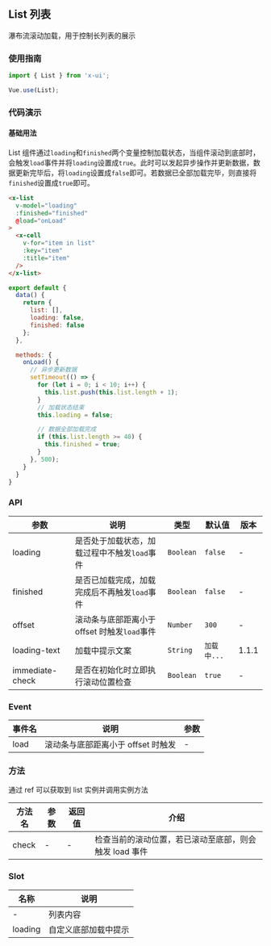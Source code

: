## List 列表
瀑布流滚动加载，用于控制长列表的展示

### 使用指南
``` javascript
import { List } from 'x-ui';

Vue.use(List);
```

### 代码演示

#### 基础用法

List 组件通过`loading`和`finished`两个变量控制加载状态，当组件滚动到底部时，会触发`load`事件并将`loading`设置成`true`。此时可以发起异步操作并更新数据，数据更新完毕后，将`loading`设置成`false`即可。若数据已全部加载完毕，则直接将`finished`设置成`true`即可。

```html
<x-list
  v-model="loading"
  :finished="finished"
  @load="onLoad"
>
  <x-cell
    v-for="item in list"
    :key="item"
    :title="item"
  />
</x-list>
```

```js
export default {
  data() {
    return {
      list: [],
      loading: false,
      finished: false
    };
  },

  methods: {
    onLoad() {
      // 异步更新数据
      setTimeout(() => {
        for (let i = 0; i < 10; i++) {
          this.list.push(this.list.length + 1);
        }
        // 加载状态结束
        this.loading = false;

        // 数据全部加载完成
        if (this.list.length >= 40) {
          this.finished = true;
        }
      }, 500);
    }
  }
}
```

### API

| 参数 | 说明 | 类型 | 默认值 | 版本 |
|------|------|------|------|------|
| loading | 是否处于加载状态，加载过程中不触发`load`事件 | `Boolean` | `false` | - |
| finished | 是否已加载完成，加载完成后不再触发`load`事件 | `Boolean` | `false` | - |
| offset | 滚动条与底部距离小于 offset 时触发`load`事件 | `Number` | `300` | - |
| loading-text | 加载中提示文案 | `String` | `加载中...` | 1.1.1 |
| immediate-check | 是否在初始化时立即执行滚动位置检查 | `Boolean` | `true` | - |

### Event

| 事件名 | 说明 | 参数 |
|------|------|------|
| load | 滚动条与底部距离小于 offset 时触发 | - |

### 方法

通过 ref 可以获取到 list 实例并调用实例方法

| 方法名 | 参数 | 返回值 | 介绍 |
|------|------|------|------|
| check | - | - | 检查当前的滚动位置，若已滚动至底部，则会触发 load 事件 |

### Slot

| 名称 | 说明 |
|------|------|
| - | 列表内容 |
| loading | 自定义底部加载中提示 |
